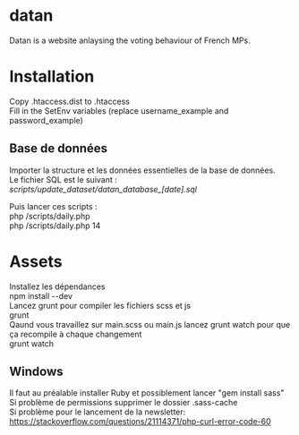# datan
 Datan is a website anlaysing the voting behaviour of French MPs.

# Installation
Copy .htaccess.dist to .htaccess  
Fill in the SetEnv variables (replace username_example and password_example)  

## Base de données
Importer la structure et les données essentielles de la base de données.  
Le fichier SQL est le suivant : *scripts/update_dataset/datan_database_[date].sql*

Puis lancer ces scripts :  
php /scripts/daily.php  
php /scripts/daily.php 14  

# Assets
Installez les dépendances  
npm install --dev  
Lancez grunt pour compiler les fichiers scss et js  
grunt  
Qaund vous travaillez sur main.scss ou main.js lancez grunt watch pour que ça recompile à chaque changement  
grunt watch  
## Windows
Il faut au préalable installer Ruby et possiblement lancer "gem install sass"  
Si problème de permissions supprimer le dossier .sass-cache  
Si problème pour le lancement de la newsletter: https://stackoverflow.com/questions/21114371/php-curl-error-code-60  
